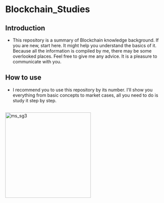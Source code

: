 # Blockchain_Studies
## Introduction
- This repository is a summary of Blockchain knowledge background. 
If you are new, start here. It might help you understand the basics of it. 
Because all the information is compiled by me, there may be some overlooked places. 
Feel free to give me any advice. It is a pleasure to communicate with you.

## How to use
- I recommend you to use this repository by its number. I'll show you everything from basic concepts to market cases, all you need to do is study it step by step.





##

<img width="270" alt="ms_sg3" src="https://user-images.githubusercontent.com/109148403/178735510-a5768788-0b80-42aa-a80c-62d265347206.png">
